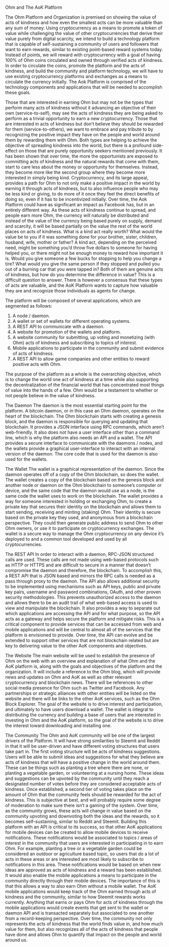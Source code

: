 Ohm and The AoK Platform

The Ohm Platform and Organization is premised on showing the value of acts of kindness and how even the smallest acts can be more valuable than any sum of money. Using cryptocurrency as a means to promote a token of value while challenging the value of other cryptocurrencies that derive their value purely from digital scarcity, we intend to build a technology platform that is capable of self-sustaining a community of users and followers that want to earn rewards, similar to existing point-based reward systems today. Instead of points, we will reward with cryptocurrency with a goal of having 100% of Ohm coins circulated and owned through verified acts of kindness. In order to circulate the coins, promote the platform and the acts of kindness, and build the community and platform technology, we will have to use existing cryptocurrency platforms and exchanges as a means to circulate the currency initially. The Aok Platform is comprised of the technology components and applications that will be needed to accomplish these goals.

Those that are interested in earning Ohm but may not be the types that perform many acts of kindness without it advancing an objective of their own (service-to-self), may see the acts of kindness they are being asked to perform as a trivial opportunity to earn a new cryptocurrency. Those that are interested in acts of kindness but don’t believe they should be rewarded for them (service-to-others), we want to embrace and pay tribute to by recognizing the positive impact they have on the people and world around them by rewarding them with Ohm. Both types are helping to achieve the objective of spreading kindness into the world, but there is a profound side-effect on those that are purely opportunity seekers mentioned previously. It has been shown that over time, the more the opportunists are exposed to committing acts of kindness and the natural rewards that come with them, start to care less about the money or opportunity for themselves. Instead, they become more like the second group where they become more interested in simply being kind. Cryptocurrency, and its large appeal, provides a path for Ohm to not only make a positive impact in the world by earning it through acts of kindness, but to also influence people who may be less kind or giving, to do more of it once they feel the direct benefits of doing so, even if it has to be incentivized initially. Over time, the Aok Platform could have as significant an impact as Facebook has, but in an entirely different way. As these acts of kindness continue to spread, and people earn more Ohm, the currency will naturally be distributed and instead of the value of the currency being based purely on supply, demand and scarcity, it will be based partially on the value the rest of the world places on acts of kindness. What is a kind act really worth? What would the value be to you if it was something done for your brother, sister, children, husband, wife, mother or father? A kind act, depending on the perceived need, might be something you’d throw five dollars to someone for having helped you, or there might not be enough money to reward how important it is. Would you give someone a few bucks for stopping to help you change a tire? What would you give the same person if they stopped and pulled you out of a burning car that you were tapped in? Both of them are genuine acts of kindness, but how do you determine the difference in value? This is a difficult question to answer. There is however a consensus that these types of acts are valuable, and the AoK Platform wants to capture how valuable they are and recognize those individuals as agents for change.

The platform will be composed of several applications, which are segmented as follows:
1. A node / daemon.
2. A wallet or set of wallets for different operating systems.
3. A REST API to communicate with a daemon.
4. A website for promotion of the wallets and platform.
5. A website community for submitting, up voting and monetizing (with Ohm) acts of kindness and subscribing to topics of interest.
6. Mobile applications to participate in the community and submit evidence of acts of kindness.
7. A REST API to allow game companies and other entities to reward positive acts with Ohm.

The purpose of the platform as a whole is the overarching objective, which is to change the world one act of kindness at a time while also supporting the decentralization of the financial world that has concentrated most things of value into the hands of a few. Ohm would be a testament to whether or not people believe in the value of kindness.

The Daemon
The daemon is the most essential starting point for the platform. A bitcoin daemon, or in this case an Ohm daemon, operates on the heart of the blockchain. The Ohm blockchain starts with creating a genesis block, and the daemon is responsible for querying and updating that blockchain. It provides a JSON interface using RPC commands, which aren’t web-friendly. It also does not have a user interface other than a command line, which is why the platform also needs an API and a wallet. The API provides a secure interface to communicate with the daemons / nodes, and the wallets provide a graphical user-interface to interact with an internal version of the daemon. The core code that is used for the daemon is also used for the wallets.

The Wallet
The wallet is a graphical representation of the daemon. Since the daemon operates off of a copy of the Ohm blockchain, so does the wallet. The wallet creates a copy of the blockchain based on the genesis block and another node or daemon on the Ohm blockchain to someone’s computer or device, and the same code that the daemon would use as a node, is the same code the wallet uses to work on the blockchain. The wallet provides a way for someone interested in holding or exchanging Ohm, to create a private key that secures their identity on the blockchain and allows them to start sending, receiving and minting (staking) Ohm. Their identity is secure based on the private key they used, and anonymous from a blockchain perspective. They could then generate public address to send Ohm to other Ohm owners, or use it to participate on cryptocurrency exchanges. The wallet is a secure way to manage the Ohm cryptocurrency on any device it’s deployed to and a common tool developed and used by all cryptocurrencies.

The REST API
In order to interact with a daemon, RPC-JSON structured calls are used. These calls are not made using web-based protocols such as HTTP or HTTPS and are difficult to secure in a manner that doesn’t compromise the daemon and therefore, the blockchain. To accomplish this, a REST API that is JSON based and mirrors the RPC calls is needed as a pass through proxy to the daemon. The API also allows additional security to be implemented using mechanisms such as API keys, public and private key pairs, username and password combinations, OAuth, and other proven security methodologies. This prevents unauthorized access to the daemon and allows there to be an audit trail of what web-based access is used to view and manipulate the blockchain. It also provides a way to separate out which applications are accessing the API and for what purpose, so the API acts as a gateway and helps secure the platform and mitigate risks. This is a critical component to provide services that can be accessed from web and mobile applications and will be central to almost all of the services that the platform is envisioned to provide. Over time, the API can evolve and be extended to support other services that are not blockchain related but are key to delivering value to the other AoK components and objectives.

The Website
The main website will be used to establish the presence of Ohm on the web with an overview and explanation of what Ohm and the AoK platform is, along with the goals and objectives of the platform and the organization. It will include a reference to the Ohm blog, which will provide news and updates on Ohm and AoK as well as other relevant cryptocurrency and blockchain news. There will be references to other social media presence for Ohm such as Twitter and Facebook. Any partnerships or strategic alliances with other entities will be listed on the website and there will be links to the other AoK services, such as the Ohm Block Explorer. The goal of the website is to drive interest and participation, and ultimately to have users download a wallet. The wallet is integral to distributing the currency and building a base of users that are interested in investing in Ohm and the AoK platform, so the goal of the website is to drive the interest toward downloading and installing one.

The Community
The Ohm and AoK community will be one of the largest drivers of the Platform. It will have strong similarities to Steemit and Reddit in that it will be user-driven and have different voting structures that users take part in. The first voting structure will be acts of kindness suggestions. Users will be able to submit ideas and suggestions for what they believe are acts of kindness that will have a positive change in the world around them. These can be things such as planting a tree where there are none, or planting a vegetable garden, or volunteering at a nursing home. These ideas and suggestions can be upvoted by the community until they reach a designated number of votes before they are considered acceptable acts of kindness. Once established, a second tier of voting takes place on the amount of Ohm that the community feels should be rewarded for the act of kindness. This is subjective at best, and will probably require some degree of moderation to make sure there isn’t a gaming of the system. Over time, as the community grows, these acts will change in value based on the community upvoting and downvoting both the ideas and the rewards, so it becomes self-sustaining, similar to Reddit and Steemit. Building this platform with an API is critical to its success, so that other AoK applications for mobile devices can be created to allow mobile devices to receive notifications. These notifications would be associated to topics / areas of interest in the community that users are interested in participating in to earn Ohm. For example, planting a tree or a vegetable garden could be considered an outdoor or agriculture based topic, so users that do a lot of acts in these areas or are interested are most likely to subscribe to notifications in this area. These notifications would be based on when new ideas are approved as acts of kindness and a reward has been established. It would also enable the mobile applications a means to participate in the community directly through their mobile devices. The importance of this is that this allows a way to also earn Ohm without a mobile wallet. The AoK mobile applications would keep track of the Ohm earned through acts of kindness and the community, similar to how Steemit rewards works currently. Anything that earns or pays Ohm for acts of kindness through the mobile applications would create events that get sent to the wallet or daemon API and is transacted separately but associated to one another from a record-keeping perspective. Over time, the community not only represents the acts of kindness that the world finds value in, and how much value for them, but also recognizes all of the acts of kindness that people have done and allows Ohm to quantify that impact on the people and world around us.

